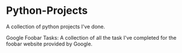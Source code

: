 # Python-Projects
A collection of python projects I've done.

Google Foobar Tasks: A collection of all the task I've completed for the foobar website provided by Google.

